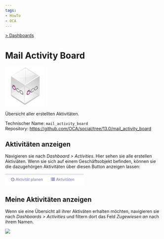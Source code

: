 ```yaml
---
tags:
- HowTo
- OCA
---
```

[> Dashboards](Dashboards.md)
# Mail Activity Board
![icon_oca_app](assets/icon_oca_app.png)

Übersicht aller erstellten Aktivitäten.

Technischer Name: `mail_activity_board`\
Repository: <https://github.com/OCA/social/tree/13.0/mail_activity_board>

## Aktivitäten anzeigen

Navigieren sie nach *Dashboard > Activities*. Hier sehen sie alle erstellen Aktiviäten. Wenn sie sich auf einem Geschäftsobjekt befinden, können sie die dazugehörgen Aktivitäten über diesen Button anzeigen lassen:

![](assets/Mail%20Activity%20Board%20List.png)

## Meine Aktivitäten anzeigen

Wenn sie eine Übersicht all ihrer Aktiväten erhalten möchten, navigieren sie nach *Dashboards > Activities* und filtern dort das Feld *Zugewiesen an* nach ihrem Namen.

![](assets/Mail%20Activity%20Board%20Meine%20Aktivitäten.png)